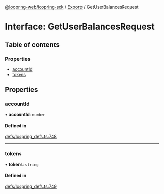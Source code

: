 [@loopring-web/loopring-sdk](../README.md) / [Exports](../modules.md) / GetUserBalancesRequest

# Interface: GetUserBalancesRequest

## Table of contents

### Properties

- [accountId](GetUserBalancesRequest.md#accountid)
- [tokens](GetUserBalancesRequest.md#tokens)

## Properties

### accountId

• **accountId**: `number`

#### Defined in

[defs/loopring_defs.ts:748](https://github.com/Loopring/loopring_sdk/blob/fd60be9/src/defs/loopring_defs.ts#L748)

___

### tokens

• **tokens**: `string`

#### Defined in

[defs/loopring_defs.ts:749](https://github.com/Loopring/loopring_sdk/blob/fd60be9/src/defs/loopring_defs.ts#L749)
